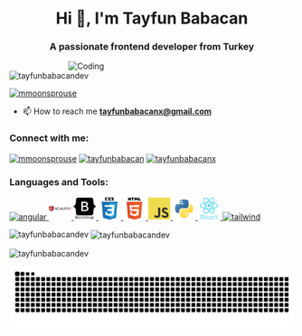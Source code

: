 <h1 align="center">Hi 👋, I'm Tayfun Babacan</h1>
<h3 align="center">A passionate frontend developer from Turkey</h3>
<img align="right" alt="Coding" width="400" src=https://camo.githubusercontent.com/cae12fddd9d6982901d82580bdf321d81fb299141098ca1c2d4891870827bf17/68747470733a2f2f6d69726f2e6d656469756d2e636f6d2f6d61782f313336302f302a37513379765349765f7430696f4a2d5a2e676966

<p align="left"> <img src="https://komarev.com/ghpvc/?username=tayfunbabacandev&label=Profile%20views&color=0e75b6&style=flat" alt="tayfunbabacandev" /> </p>

<p align="left"> <a href="https://twitter.com/mmoonsprouse" target="blank"><img src="https://img.shields.io/twitter/follow/mmoonsprouse?logo=twitter&style=for-the-badge" alt="mmoonsprouse" /></a> </p>

- 📫 How to reach me **tayfunbabacanx@gmail.com**

<h3 align="left">Connect with me:</h3>
<p align="left">
<a href="https://twitter.com/mmoonsprouse" target="blank"><img align="center" src="https://raw.githubusercontent.com/rahuldkjain/github-profile-readme-generator/master/src/images/icons/Social/twitter.svg" alt="mmoonsprouse" height="30" width="40" /></a>
<a href="https://linkedin.com/in/tayfunbabacan" target="blank"><img align="center" src="https://raw.githubusercontent.com/rahuldkjain/github-profile-readme-generator/master/src/images/icons/Social/linked-in-alt.svg" alt="tayfunbabacan" height="30" width="40" /></a>
<a href="https://instagram.com/tayfunbabacanx" target="blank"><img align="center" src="https://raw.githubusercontent.com/rahuldkjain/github-profile-readme-generator/master/src/images/icons/Social/instagram.svg" alt="tayfunbabacanx" height="30" width="40" /></a>
</p>

<h3 align="left">Languages and Tools:</h3>
<p align="left"> <a href="https://angular.io" target="_blank" rel="noreferrer"> <img src="https://angular.io/assets/images/logos/angular/angular.svg" alt="angular" width="40" height="40"/> </a> <a href="https://angular.io" target="_blank" rel="noreferrer"> <img src="https://raw.githubusercontent.com/devicons/devicon/master/icons/angularjs/angularjs-original-wordmark.svg" alt="angularjs" width="40" height="40"/> </a> <a href="https://getbootstrap.com" target="_blank" rel="noreferrer"> <img src="https://raw.githubusercontent.com/devicons/devicon/master/icons/bootstrap/bootstrap-plain-wordmark.svg" alt="bootstrap" width="40" height="40"/> </a> <a href="https://www.w3schools.com/css/" target="_blank" rel="noreferrer"> <img src="https://raw.githubusercontent.com/devicons/devicon/master/icons/css3/css3-original-wordmark.svg" alt="css3" width="40" height="40"/> </a> <a href="https://www.w3.org/html/" target="_blank" rel="noreferrer"> <img src="https://raw.githubusercontent.com/devicons/devicon/master/icons/html5/html5-original-wordmark.svg" alt="html5" width="40" height="40"/> </a> <a href="https://developer.mozilla.org/en-US/docs/Web/JavaScript" target="_blank" rel="noreferrer"> <img src="https://raw.githubusercontent.com/devicons/devicon/master/icons/javascript/javascript-original.svg" alt="javascript" width="40" height="40"/> </a> <a href="https://www.python.org" target="_blank" rel="noreferrer"> <img src="https://raw.githubusercontent.com/devicons/devicon/master/icons/python/python-original.svg" alt="python" width="40" height="40"/> </a> <a href="https://reactjs.org/" target="_blank" rel="noreferrer"> <img src="https://raw.githubusercontent.com/devicons/devicon/master/icons/react/react-original-wordmark.svg" alt="react" width="40" height="40"/> </a> <a href="https://tailwindcss.com/" target="_blank" rel="noreferrer"> <img src="https://www.vectorlogo.zone/logos/tailwindcss/tailwindcss-icon.svg" alt="tailwind" width="40" height="40"/> </a> </p>

<p><img align="left" src="https://github-readme-stats.vercel.app/api/top-langs?username=tayfunbabacandev&show_icons=true&theme=dark&locale=en&layout=compact" alt="tayfunbabacandev" /></p>

<p>&nbsp;<img align="center" src="https://github-readme-stats.vercel.app/api?username=tayfunbabacandev&show_icons=true&theme=dark&locale=en" alt="tayfunbabacandev" /></p>

<p><img align="center" src="https://github-readme-streak-stats.herokuapp.com/?user=tayfunbabacandev&theme=dark" alt="tayfunbabacandev" /></p>


<picture>
  <source media="(prefers-color-scheme: dark)" srcset="https://raw.githubusercontent.com/tayfunbabacandev/tayfunbabacandev/output/github-contribution-grid-snake-dark.svg">
  <source media="(prefers-color-scheme: light)" srcset="https://raw.githubusercontent.com/tayfunbabacandev/tayfunbabacandev/output/github-contribution-grid-snake.svg">
  <img alt="github contribution grid snake animation" src="https://raw.githubusercontent.com/tayfunbabacandev/tayfunbabacandev/output/github-contribution-grid-snake.svg">
</picture>
